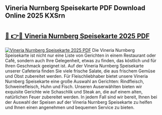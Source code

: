 ## Vineria Nurnberg Speisekarte PDF Download Online 2025 KXSrn

# <h2><a href="http://gcbdhy.nevu.top/?p=Vineria+Nurnberg+Speisekarte">🔗 👉🔴 Vineria Nurnberg Speisekarte 2025 PDF</a></h2>

[![Vineria Nurnberg Speisekarte 2025 PDF](https://i.imgur.com/dBaPXMq.png)](http://gcbdhy.nevu.top/?p=Vineria+Nurnberg+Speisekarte)
Die Vineria Nurnberg Speisekarte ist nicht nur eine Liste von Gerichten in einem Restaurant oder Café, sondern auch Ihre Gelegenheit, etwas zu finden, das köstlich und für Ihren Geschmack geeignet ist. Auf der Vineria Nurnberg Speisekarte unserer Cafeteria finden Sie viele frische Salate, die aus frischem Gemüse und Obst zubereitet werden. Für Fleischliebhaber bietet unsere Vineria Nurnberg Speisekarte eine große Auswahl an Gerichten: Rindfleisch, Schweinefleisch, Huhn und Fisch. Unseren Auserwählten bieten wir exquisite Gerichte wie Schaschlik und Steak an, die auf einem alten, natürlichen Feuer zubereitet werden. In jedem Fall sind wir bereit, Ihnen bei der Auswahl der Speisen auf der Vineria Nurnberg Speisekarte zu helfen und Ihnen einen angenehmen und bequemen Service zu bieten.
